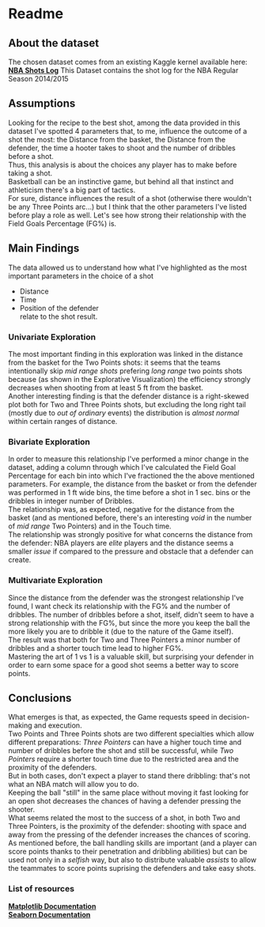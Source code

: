 # Readme

## About the dataset

The chosen dataset comes from an existing Kaggle kernel available here:<br>
__[NBA Shots Log](https://www.kaggle.com/dansbecker/nba-shot-logs)__
This Dataset contains the shot log for the NBA Regular Season 2014/2015
## Assumptions
Looking for the recipe to the best shot, among the data provided in this dataset I've spotted 4 parameters that, to me, influence the outcome of a shot the most: the Distance from the basket, the Distance from the defender, the time a hooter takes to shoot and the number of dribbles before a shot.<br>
Thus, this analysis is about the choices any player has to make before taking a shot.<br>
Basketball can be an instinctive game, but behind all that instinct and athleticism there's a big part of tactics.<br>
For sure, distance influences the result of a shot (otherwise there wouldn't be any Three Points arc...) but I think that the other parameters I've listed before play a role as well. Let's see how strong their relationship with the Field Goals Percentage (FG%) is.
## Main Findings
The data allowed us to understand how what I've highlighted as the most important parameters in the choice of a shot
- Distance<br>
- Time<br>
- Position of the defender<br>
relate to the shot result. 

### Univariate Exploration
The most important finding in this exploration was linked in the distance from the basket for the Two Points shots: it seems that the teams intentionally skip _mid range shots_ prefering _long range_ two points shots because (as shown in the Explorative Visualization) the efficiency strongly decreases when shooting from at least 5 ft from the basket.<br>
Another interesting finding is that the defender distance is a right-skewed plot both for Two and Three Points shots, but excluding the long right tail (mostly due to _out of ordinary_ events) the distribution is _almost normal_ within certain ranges of distance.
### Bivariate Exploration
In order to measure this relationship I've performed a minor change in the dataset, adding a column through which I've calculated the Field Goal Percentage for each bin into which I've fractioned the the above mentioned parameters.
For example, the distance from the basket or from the defender was performed in 1 ft wide bins, the time before a shot in 1 sec. bins or the dribbles in integer number of Dribbles.<br>
The relationship was, as expected, negative for the distance from the basket (and as mentioned before, there's an interesting _void_ in the number of _mid range_ Two Pointers) and in the Touch time.<br>
The relationship was strongly positive for what concerns the distance from the defender: NBA players are _elite_ players and the distance seems a smaller _issue_ if compared to the pressure and obstacle that a defender can create.
### Multivariate Exploration
Since the distance from the defender was the strongest relationship I've found, I want check its relationship with the FG% and the number of dribbles. The number of dribbles before a shot, itself, didn't seem to have a strong relationship with the FG%, but since the more you keep the ball the more likely you are to dribble it (due to the nature of the Game itself).<br>
The result was that both for Two and Three Pointers a minor number of dribbles and a shorter touch time lead to higher FG%.<br>
Mastering the art of 1 vs 1 is a valuable skill, but surprising your defender in order to earn some space for a good shot seems a better way to score points.
## Conclusions
What emerges is that, as expected, the Game requests speed in decision-making and execution.<br>
Two Points and Three Points shots are two different specialties which allow different preparations: _Three Pointers_ can have a higher touch time and number of dribbles before the shot and still be successful, while _Two Pointers_ require a shorter touch time due to the restricted area and the proximity of the defenders.<br>
But in both cases, don't expect a player to stand there dribbling: that's not what an NBA match will allow you to do.<br>
Keeping the ball \"still\" in the same place without moving it fast looking for an open shot decreases the chances of having a defender pressing the shooter.<br>
What seems related the most to the success of a shot, in both Two and Three Pointers, is the proximity of the defender: shooting with space and away from the pressing of the defender increases the chances of scoring.<br>
As mentioned before, the ball handling skills are important (and a player can score points thanks to their penetration and dribbling abilities) but can be used not only in a _selfish_ way, but also to distribute valuable _assists_ to allow the teammates to score points suprising the defenders and take easy shots.
### List of resources
__[Matplotlib Documentation](https://matplotlib.org/index.html)__<br>
__[Seaborn Documentation](https://seaborn.pydata.org/)__